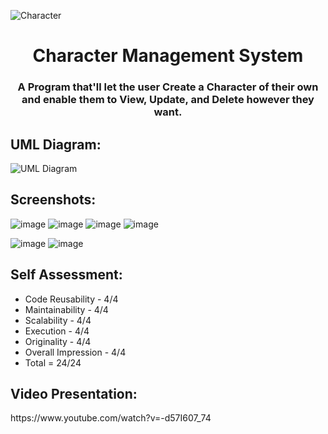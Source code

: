 ![Character](https://user-images.githubusercontent.com/116793842/206904592-c27a916e-effa-4de1-a2e5-d8649b794fea.png)

<h1 align="center">Character Management System</h1>
<h3 align="center">A Program that'll let the user Create a Character of their own and enable them to View, Update, and Delete however they want.</h3>

<h2 align="left">UML Diagram:</h2>

![UML Diagram](https://user-images.githubusercontent.com/116793842/206908675-219a1830-0a2c-4cd3-add7-076172184208.png)

<h2 align="left">Screenshots:</h2>

![image](https://user-images.githubusercontent.com/116793842/206941158-d46edb45-0de8-4b1c-83d4-3fd713dde564.png)
![image](https://user-images.githubusercontent.com/116793842/206940718-67237192-9b6e-44db-9442-09a999fc9b92.png) ![image](https://user-images.githubusercontent.com/116793842/206941274-372c12b1-d192-47ea-9ef2-2132b7f320cc.png) ![image](https://user-images.githubusercontent.com/116793842/206941466-44131b35-8ac2-48c4-a0a8-269ea51370c4.png)


![image](https://user-images.githubusercontent.com/116793842/206941070-69ab6543-592f-4d55-925e-572acb7f19a8.png) ![image](https://user-images.githubusercontent.com/116793842/206941547-482baec7-8e3a-451b-9685-ab62cfea4c8e.png)





<h2 align="left">Self Assessment:</h2>
<ul>
  <li>Code Reusability - 4/4</li>
  <li>Maintainability - 4/4</li>
  <li>Scalability - 4/4</li>
  <li>Execution - 4/4</li>
  <li>Originality - 4/4</li>
  <li>Overall Impression - 4/4</li>
  <li>Total = 24/24</li>
</ul>

<h2 align="left">Video Presentation:</h2>
https://www.youtube.com/watch?v=-d57I607_74
